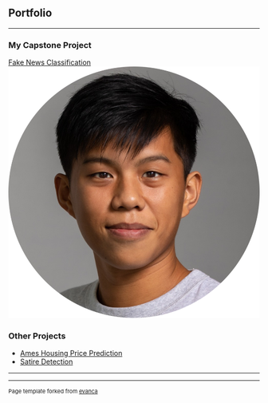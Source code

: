 ## Portfolio

---

### My Capstone Project

[Fake News Classification](/FakeNewsClassification/)
<img src="images/oooo.plus_139.png?width=80?height=80"/>



### Other Projects

- [Ames Housing Price Prediction](/Project2Ames/)
- [Satire Detection](/Satire-Detection/)


---




---
<p style="font-size:11px">Page template forked from <a href="https://github.com/evanca/quick-portfolio">evanca</a></p>
<!-- Remove above link if you don't want to attibute -->
